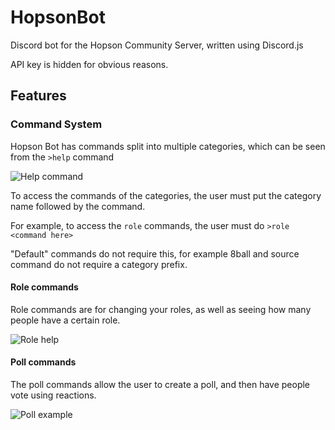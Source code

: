 # HopsonBot
Discord bot for the Hopson Community Server, written using Discord.js

API key is hidden for obvious reasons. 

## Features

### Command System

Hopson Bot has commands split into multiple categories, which can be seen from the `>help` command

![Help command](https://i.imgur.com/ut8CrO8.png)

To access the commands of the categories, the user must put the category name followed by the command. 

For example, to access the `role` commands, the user must do `>role <command here>`

"Default" commands do not require this, for example 8ball and source command do not require a category prefix.

#### Role commands

Role commands are for changing your roles, as well as seeing how many people have a certain role.

![Role help](https://i.imgur.com/zaS44A5.png)

#### Poll commands

The poll commands allow the user to create a poll, and then have people vote using reactions.

![Poll example](https://i.imgur.com/LQwrzEc.png)

